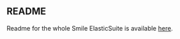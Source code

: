 ## README

Readme for the whole Smile ElasticSuite is available [here](https://github.com/Smile-SA/elasticsuite).
